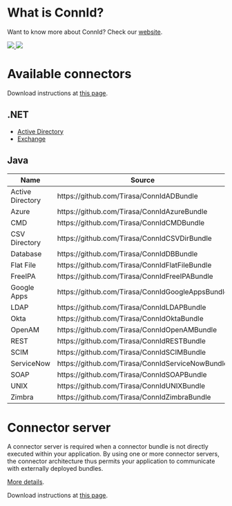 <!--

    ====================
    DO NOT ALTER OR REMOVE COPYRIGHT NOTICES OR THIS HEADER.

    Copyright 2013 ConnId. All rights reserved.

    The contents of this file are subject to the terms of the Common Development
    and Distribution License("CDDL") (the "License").  You may not use this file
    except in compliance with the License.

    You can obtain a copy of the License at
    http://opensource.org/licenses/cddl1.php
    See the License for the specific language governing permissions and limitations
    under the License.

    When distributing the Covered Code, include this CDDL Header Notice in each file
    and include the License file at http://opensource.org/licenses/cddl1.php.
    If applicable, add the following below this CDDL Header, with the fields
    enclosed by brackets [] replaced by your own identifying information:
    "Portions Copyrighted [year] [name of copyright owner]"
    ====================

-->
# What is ConnId?
Want to know more about ConnId? Check our [website](http://connid.tirasa.net/).

<a href="https://github.com/Tirasa/ConnId/actions/workflows/ci.yml">
  <img src="https://github.com/Tirasa/ConnId/actions/workflows/ci.yml/badge.svg"/>
</a>
<a href="#">
  <img src="https://img.shields.io/maven-central/v/net.tirasa.connid/connid.png"/>
</a>

# Available connectors
Download instructions at [this page](https://connid.atlassian.net/wiki/display/BASE/Downloads).

## .NET
   * [Active Directory](https://connid.atlassian.net/wiki/display/BASE/Active+Directory)
   * [Exchange](https://connid.atlassian.net/wiki/display/BASE/Exchange)

## Java
<table>
<thead>
 <tr>
   <th>Name</th>
   <th>Source</th>
   <th>Wiki</th>
   <th>Issues</th>
   <th></th>
 </tr>
</thead>
<tbody>
 <tr>
  <td>Active Directory</td>
  <td>https://github.com/Tirasa/ConnIdADBundle</td>
  <td><a href="https://connid.atlassian.net/wiki/pages/viewpage.action?pageId=360482">wiki</a></td>
  <td><a href="https://connid.atlassian.net/browse/AD">issues</a></td>
  <td><a href="https://github.com/Tirasa/ConnIdADBundle/actions/workflows/ci.yml"><img src="https://github.com/Tirasa/ConnIdADBundle/actions/workflows/ci.yml/badge.svg"/></a></td>
 </tr>
 <tr>
  <td>Azure</td>
  <td>https://github.com/Tirasa/ConnIdAzureBundle</td>
  <td><a href="https://connid.atlassian.net/wiki/display/BASE/Azure">wiki</a></td>
  <td><a href="https://connid.atlassian.net/browse/AZURE">issues</a></td>
  <td><a href="https://github.com/Tirasa/ConnIdAzureBundle/actions/workflows/ci.yml"><img src="https://github.com/Tirasa/ConnIdAzureBundle/actions/workflows/ci.yml/badge.svg"/></a></td>
 </tr>
  <tr>
  <td>CMD</td>
  <td>https://github.com/Tirasa/ConnIdCMDBundle</td>
  <td><a href="https://connid.atlassian.net/wiki/display/BASE/CMD">wiki</a></td>
  <td><a href="https://connid.atlassian.net/browse/CMD">issues</a></td>
  <td><a href="https://github.com/Tirasa/ConnIdCMDBundle/actions/workflows/ci.yml"><img src="https://github.com/Tirasa/ConnIdCMDBundle/actions/workflows/ci.yml/badge.svg"/></a></td>
 </tr>
 <tr>
  <td>CSV Directory</td>
  <td>https://github.com/Tirasa/ConnIdCSVDirBundle</td>
  <td><a href="https://connid.atlassian.net/wiki/display/BASE/CSV+Directory">wiki</a></td>
  <td><a href="https://connid.atlassian.net/browse/CSVDIR">issues</a></td>
  <td><a href="https://github.com/Tirasa/ConnIdCSVDirBundle/actions/workflows/ci.yml"><img src="https://github.com/Tirasa/ConnIdCSVDirBundle/actions/workflows/ci.yml/badge.svg"/></a></td>
 </tr>
 <tr>
  <td>Database</td>
  <td>https://github.com/Tirasa/ConnIdDBBundle</td>
  <td><a href="https://connid.atlassian.net/wiki/display/BASE/Database">wiki</a></td>
  <td><a href="https://connid.atlassian.net/browse/DB">issues</a></td>
  <td><a href="https://github.com/Tirasa/ConnIdDBBundle/actions/workflows/ci.yml"><img src="https://github.com/Tirasa/ConnIdDBBundle/actions/workflows/ci.yml/badge.svg"/></a></td>
 </tr>
 <tr>
  <td>Flat File</td>
  <td>https://github.com/Tirasa/ConnIdFlatFileBundle</td>
  <td><a href="https://connid.atlassian.net/wiki/display/BASE/Flat+File">wiki</a></td>
  <td><a href="https://connid.atlassian.net/browse/FLATFILE">issues</a></td>
  <td><a href="https://travis-ci.org/Tirasa/ConnIdFlatFileBundle"><img src="https://api.travis-ci.org/Tirasa/ConnIdFlatFileBundle.png"/></a></td>
 </tr>
 <tr>
  <td>FreeIPA</td>
  <td>https://github.com/Tirasa/ConnIdFreeIPABundle</td>
  <td><a href="https://connid.atlassian.net/wiki/display/BASE/FreeIPA">wiki</a></td>
  <td><a href="https://connid.atlassian.net/browse/FREEIPA">issues</a></td>
  <td><a href="https://travis-ci.org/Tirasa/ConnIdFreeIPABundle"><img src="https://api.travis-ci.org/Tirasa/ConnIdFreeIPABundle.png"/></a></td>
 </tr>
 <tr>
  <td>Google Apps</td>
  <td>https://github.com/Tirasa/ConnIdGoogleAppsBundle</td>
  <td><a href="https://connid.atlassian.net/wiki/display/BASE/Google+Apps">wiki</a></td>
  <td><a href="https://connid.atlassian.net/browse/GOOGLEAPPS">issues</a></td>
  <td><a href="https://github.com/Tirasa/ConnIdGoogleAppsBundle/actions/workflows/ci.yml"><img src="https://github.com/Tirasa/ConnIdGoogleAppsBundle/actions/workflows/ci.yml/badge.svg"/></a></td>
 </tr>
 <tr>
  <td>LDAP</td>
  <td>https://github.com/Tirasa/ConnIdLDAPBundle</td>
  <td><a href="https://connid.atlassian.net/wiki/display/BASE/LDAP">wiki</a></td>
  <td><a href="https://connid.atlassian.net/browse/LDAP">issues</a></td>
  <td><a href="https://github.com/Tirasa/ConnIdLDAPBundle/actions/workflows/ci.yml"><img src="https://github.com/Tirasa/ConnIdLDAPBundle/actions/workflows/ci.yml/badge.svg"/></a></td>
 </tr>
 <tr>
  <td>Okta</td>
  <td>https://github.com/Tirasa/ConnIdOktaBundle</td>
  <td><a href="https://connid.atlassian.net/wiki/display/BASE/Okta">wiki</a></td>
  <td><a href="https://connid.atlassian.net/browse/OKTA">issues</a></td>
 <td><a href="https://github.com/Tirasa/ConnIdOktaBundle/actions/workflows/ci.yml"><img src="https://github.com/Tirasa/ConnIdOktaBundle/actions/workflows/ci.yml/badge.svg"/></a></td>
 </tr>
 <tr>
  <td>OpenAM</td>
  <td>https://github.com/Tirasa/ConnIdOpenAMBundle</td>
  <td><a href="https://connid.atlassian.net/wiki/display/BASE/OpenAM">wiki</a></td>
  <td><a href="https://connid.atlassian.net/browse/OPENAM">issues</a></td>
  <td><a href="https://travis-ci.org/Tirasa/ConnIdOpenAMBundle"><img src="https://api.travis-ci.org/Tirasa/ConnIdOpenAMBundle.png"/></a></td>
 </tr>
<tr>
  <td>REST</td>
  <td>https://github.com/Tirasa/ConnIdRESTBundle</td>
  <td><a href="https://connid.atlassian.net/wiki/display/BASE/REST">wiki</a></td>
  <td><a href="https://connid.atlassian.net/browse/REST">issues</a></td>
  <td><a href="https://github.com/Tirasa/ConnIdRESTBundle/actions/workflows/ci.yml"><img src="https://github.com/Tirasa/ConnIdRESTBundle/actions/workflows/ci.yml/badge.svg"/></a></td>
 </tr>
 <tr>
  <td>SCIM</td>
  <td>https://github.com/Tirasa/ConnIdSCIMBundle</td>
  <td><a href="https://connid.atlassian.net/wiki/display/BASE/SCIM">wiki</a></td>
  <td><a href="https://connid.atlassian.net/browse/SCIM">issues</a></td>
  <td><a href="https://github.com/Tirasa/ConnIdSCIMBundle/actions/workflows/ci.yml"><img src="https://github.com/Tirasa/ConnIdSCIMBundle/actions/workflows/ci.yml/badge.svg"/></a></td>
 </tr>
 <tr>
  <td>ServiceNow</td>
  <td>https://github.com/Tirasa/ConnIdServiceNowBundle</td>
  <td><a href="https://connid.atlassian.net/wiki/display/BASE/ServiceNow">wiki</a></td>
  <td><a href="https://connid.atlassian.net/browse/SERVICENOW">issues</a></td>
  <td><a href="https://github.com/Tirasa/ConnIdServiceNowBundle/actions/workflows/ci.yml"><img src="https://github.com/Tirasa/ConnIdServiceNowBundle/actions/workflows/ci.yml/badge.svg"/></a></td>
 </tr>
 <tr>
  <td>SOAP</td>
  <td>https://github.com/Tirasa/ConnIdSOAPBundle</td>
  <td><a href="https://connid.atlassian.net/wiki/display/BASE/SOAP">wiki</a></td>
  <td><a href="https://connid.atlassian.net/browse/SOAP">issues</a></td>
  <td><a href="https://github.com/Tirasa/ConnIdSOAPBundle/actions/workflows/ci.yml"><img src="https://github.com/Tirasa/ConnIdSOAPBundle/actions/workflows/ci.yml/badge.svg"/></a></td>
 </tr>
 <tr>
  <td>UNIX</td>
  <td>https://github.com/Tirasa/ConnIdUNIXBundle</td>
  <td><a href="https://connid.atlassian.net/wiki/display/BASE/UNIX">wiki</a></td>
  <td><a href="https://connid.atlassian.net/browse/UNIX">issues</a></td>
  <td><a href="https://travis-ci.org/Tirasa/ConnIdUNIXBundle"><img src="https://api.travis-ci.org/Tirasa/ConnIdUNIXBundle.png"/></a></td>
  </tr>
 <tr>
  <td>Zimbra</td>
  <td>https://github.com/Tirasa/ConnIdZimbraBundle</td>
  <td><a href="https://connid.atlassian.net/wiki/display/BASE/Zimbra">wiki</a></td>
  <td><a href="https://connid.atlassian.net/browse/Zimbra">issues</a></td>
  <td><a href="https://github.com/Tirasa/ConnIdZimbraBundle/actions/workflows/ci.yml"><img src="https://github.com/Tirasa/ConnIdZimbraBundle/actions/workflows/ci.yml/badge.svg"/></a></td>
 </tr>
 </tbody>
</table>

# Connector server
A connector server is required when a connector bundle is not directly executed within your application. By using one or more connector servers, the connector architecture thus permits your application to communicate with externally deployed bundles.

[More details](https://connid.atlassian.net/wiki/spaces/BASE/pages/360477/Connector+Servers).

Download instructions at [this page](https://connid.atlassian.net/wiki/spaces/BASE/pages/360458/Downloads).
